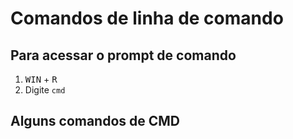 # Comandos de linha de comando 

## Para acessar o prompt de comando
1. <kbd>WIN</kbd> + <kbd>R</kbd>
2. Digite ```cmd```

## Alguns comandos de CMD
